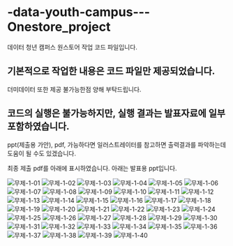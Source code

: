 # -data-youth-campus---Onestore_project
데이터 청년 캠퍼스 원스토어 작업 코드 파일입니다.

## 기본적으로 작업한 내용은 코드 파일만 제공되었습니다.
더미데이터 또한 제공 불가능한점 양해 부탁드립니다.

## 코드의 실행은 불가능하지만, 실행 결과는 발표자료에 일부 포함하였습니다.
ppt(제출용 가안), pdf, 가능하다면 일러스트레이터를 참고하면 출력결과를 파악하는데 도움이 될 수도 있겠습니다.


최종 제출 pdf를 아래에 표시하였습니다.
아래는 발표용 ppt입니다.

![무제-1-01](https://user-images.githubusercontent.com/89575978/187034026-574681c8-57b6-47c4-97e6-dc7f225e89c9.png)
![무제-1-02](https://user-images.githubusercontent.com/89575978/187034027-6afe6cac-2dc9-4a5c-b87d-841d0b3cd3ae.png)
![무제-1-03](https://user-images.githubusercontent.com/89575978/187034028-f217976a-8e13-46f2-9c81-8c9815377ceb.png)
![무제-1-04](https://user-images.githubusercontent.com/89575978/187034029-f2df071d-ee6f-480c-a794-0b6dc5cb31e6.png)
![무제-1-05](https://user-images.githubusercontent.com/89575978/187033935-9990cf37-4a7c-4fcb-bad2-dcc089f175ba.png)
![무제-1-06](https://user-images.githubusercontent.com/89575978/187033937-fc33f03a-5a2d-4b4c-8e66-d7944174be35.png)
![무제-1-07](https://user-images.githubusercontent.com/89575978/187033938-d6da3531-ce70-4652-adeb-02bcbc79d351.png)
![무제-1-08](https://user-images.githubusercontent.com/89575978/187033940-0f376dc1-ff69-445e-8b6c-68ad55b8f3f6.png)
![무제-1-09](https://user-images.githubusercontent.com/89575978/187033942-a0eedc84-4a9a-4a51-ac0e-da4dbf62f2da.png)
![무제-1-10](https://user-images.githubusercontent.com/89575978/187033944-aa53d0bf-c54b-48f6-8c01-4b50ba34be8d.png)
![무제-1-11](https://user-images.githubusercontent.com/89575978/187033952-583e1cac-606a-48c0-a1be-2fa2305834a4.png)
![무제-1-12](https://user-images.githubusercontent.com/89575978/187033953-b83e6d97-9c58-4020-b48f-73fe21c99aec.png)
![무제-1-13](https://user-images.githubusercontent.com/89575978/187033957-9b58f184-c346-443a-bfc0-cd0f43ec6ba0.png)
![무제-1-14](https://user-images.githubusercontent.com/89575978/187033963-2abd0ccf-441f-4144-9a9a-240630d24625.png)
![무제-1-15](https://user-images.githubusercontent.com/89575978/187033969-d036a411-3776-4c29-9809-a88f78a0547b.png)
![무제-1-16](https://user-images.githubusercontent.com/89575978/187033972-34712b28-cf3f-4afd-a5e9-97e7b69f7eec.png)
![무제-1-17](https://user-images.githubusercontent.com/89575978/187033973-b32a4659-4e1f-412e-8245-6c88f6a5502f.png)
![무제-1-18](https://user-images.githubusercontent.com/89575978/187033974-3e6a6211-370a-4895-b828-80488d4f6110.png)
![무제-1-19](https://user-images.githubusercontent.com/89575978/187033976-e0db8f92-a453-4fd8-a469-97e31809ab37.png)
![무제-1-20](https://user-images.githubusercontent.com/89575978/187033979-a56db2ae-c3b2-4b2c-8148-60e346d7a519.png)
![무제-1-21](https://user-images.githubusercontent.com/89575978/187033981-298c0f65-93f9-47e1-99fb-b974bdf2b8ad.png)
![무제-1-22](https://user-images.githubusercontent.com/89575978/187033983-0d532889-2dd2-4fa5-8340-43cefb930c8d.png)
![무제-1-23](https://user-images.githubusercontent.com/89575978/187033986-cbe44244-53a0-450b-b5c6-6a37da6e45ab.png)
![무제-1-24](https://user-images.githubusercontent.com/89575978/187033987-33fb9971-d62d-4aa7-83af-6fddb2d870c3.png)
![무제-1-25](https://user-images.githubusercontent.com/89575978/187033989-f17a300a-bbba-4d92-9383-9cfd085af957.png)
![무제-1-26](https://user-images.githubusercontent.com/89575978/187033991-e2144bb0-0008-4a0b-9e62-c0e647617c79.png)
![무제-1-27](https://user-images.githubusercontent.com/89575978/187033992-5c15a1ac-d069-44bd-bf66-62fe8f862e1e.png)
![무제-1-28](https://user-images.githubusercontent.com/89575978/187033995-683d6c79-46f9-4b09-864b-0cd61295d67e.png)
![무제-1-29](https://user-images.githubusercontent.com/89575978/187033996-e343985c-726d-42fd-808b-a5dea863e445.png)
![무제-1-30](https://user-images.githubusercontent.com/89575978/187034002-f81a9258-d0cf-4811-b0a4-8d66b0cf2fe2.png)
![무제-1-31](https://user-images.githubusercontent.com/89575978/187034009-786388a8-db7c-4f19-9ef8-7d9f8175b539.png)
![무제-1-32](https://user-images.githubusercontent.com/89575978/187034011-def32f0a-9c6a-41c0-a4f3-8601082d6286.png)
![무제-1-33](https://user-images.githubusercontent.com/89575978/187034012-d3dc3f3f-8b9f-4567-96fd-b97cc13aba28.png)
![무제-1-34](https://user-images.githubusercontent.com/89575978/187034013-31411db0-b251-4a2b-bc79-5c07cf54adcb.png)
![무제-1-35](https://user-images.githubusercontent.com/89575978/187034016-d2e8c75e-872a-4fd9-994c-519be4022a92.png)
![무제-1-36](https://user-images.githubusercontent.com/89575978/187034017-387bb228-c637-4889-9974-b5d84fc78c2a.png)
![무제-1-37](https://user-images.githubusercontent.com/89575978/187034019-4e3f90f3-3b49-4c90-9726-a5a1b895a784.png)
![무제-1-38](https://user-images.githubusercontent.com/89575978/187034021-a3dc6aa8-caf6-443c-aee6-c61a78873d6b.png)
![무제-1-39](https://user-images.githubusercontent.com/89575978/187034023-4ddcffdf-eedc-4f8c-9162-acf18579b8e8.png)
![무제-1-40](https://user-images.githubusercontent.com/89575978/187034025-51801e7b-5f22-41b7-b8c6-18675e965c2a.png)
